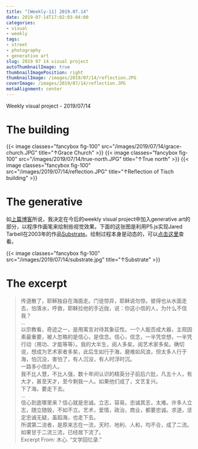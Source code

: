 ```yaml
---
title: "[Weekly-11] 2019.07.14"
date: 2019-07-14T17:02:03-04:00
categories:
- visual
- weekly
tags:
- street
- photography
- generative art
slug: 2019 07 14 visual project
autoThumbnailImage: true
thumbnailImagePosition: right
thumbnailImage: /images/2019/07/14/reflection.JPG
coverImage: /images/2019/07/14/reflection.JPG
metaAlignment: center
---
```


Weekly visual project - 2019/07/14
<!--more-->
<!-- toc -->

# The building
{{< image classes="fancybox fig-100" src="/images/2019/07/14/grace-church.JPG"  title="↑Grace Church" >}}
{{< image classes="fancybox fig-100" src="/images/2019/07/14/true-north.JPG"  title="↑True north" >}}
{{< image classes="fancybox fig-100" src="/images/2019/07/14/reflection.JPG"  title="↑Reflection of Tisch building" >}}

# The generative

如[上篇博客](/2019/07/engineering-is-magic/)所说，我决定在今后的weekly visual project中加入generative art的部分，以程序作画笔来绘制些视觉效果。下面的这张图是利用P5.js实现Jared Tarbell在2003年的作品[Substrate](http://www.complexification.net/gallery/machines/substrate/)。绘制过程本身是动态的，可以[点击这里](/2019/07/engineering-is-magic/#substrate)查看。

{{< image classes="fancybox fig-100" src="/images/2019/07/14/substrate.jpg"  title="↑Substrate" >}}

# The excerpt

>传道散了，耶稣独自在海面走。门徒惊异，耶稣说勿惊。彼得也从水面走去，怕落水，呼救，耶稣拉他的手近拢，说：你这小信的人，为什么不信我？  
\.\.\.  
以宗教看，奇迹之一，是用寓言对待其象征性。一个人能否成大器，主观因素最重要，被人忽略的是信心，是信念。信心，信念，一半凭空想，一半凭行动（用功、才能等等）。我的大半生，阅人多矣，阅艺术家多矣。确切说，想成为艺术家者多矣，此后生如行于海，磨难如风浪，但太多人行于海，怕沉没，害怕了，有人沉没，有人时浮时沉。  
一路多小信的人。  
我不比人慧，不比人强，数十年间认识的精英分子前后六批，凡五十人，有大才，甚至天才，至今剩我一人。如果他们成了，文艺复兴。  
下了海，要走下去。  
\.\.\.  
信心到底哪里来？信心就是忠诚。立志，容易。忠诚其志，太难。许多人立志，随立随毁，不如不立。艺术，爱情，政治，商业，都要忠诚。求道，坚定忠诚无疑，虽蹈海，也走下去。  
所谓第二流者，是原来志在一流，天时、地利、人和，均不合，成了二流。如果甘于二流三流，已经居下流了。  
Excerpt From: 木心. “文学回忆录.” 